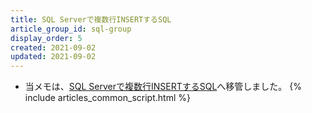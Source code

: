 ```yaml
---
title: SQL Serverで複数行INSERTするSQL
article_group_id: sql-group
display_order: 5
created: 2021-09-02
updated: 2021-09-02
---
```

- 当メモは、[SQL Serverで複数行INSERTするSQL](https://thinktwice.tech/it/sqlserver/sql_to_insert_multiple_rows_in_sql_server/)へ移管しました。
{% include articles_common_script.html %}
